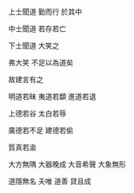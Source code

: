 上士聞道
勤而行
於其中

中士聞道
若存若亡

下士聞道
大笑之

弗大笑
不足以為道矣

故建言有之

明道若昧
夷道若纇
進道若退

上德若谷
太白若辱

廣德若不足
建德若偷

質真若渝

大方無隅
大器晚成
大音希聲
大象無形

道隱無名
夫唯
道善
貸且成
